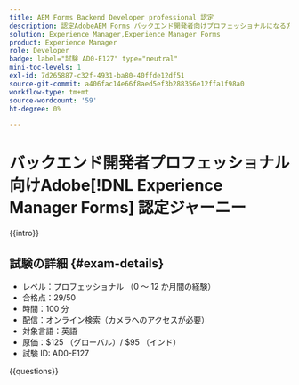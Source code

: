 ```yaml
---
title: AEM Forms Backend Developer professional 認定
description: 認定AdobeAEM Forms バックエンド開発者向けプロフェッショナルになる方法について説明します。
solution: Experience Manager,Experience Manager Forms
product: Experience Manager
role: Developer
badge: label="試験 AD0-E127" type="neutral"
mini-toc-levels: 1
exl-id: 7d265887-c32f-4931-ba80-40ffde12df51
source-git-commit: a406fac14e66f8aed5ef3b288356e12ffa1f98a0
workflow-type: tm+mt
source-wordcount: '59'
ht-degree: 0%

---
```


# バックエンド開発者プロフェッショナル向けAdobe[!DNL Experience Manager Forms] 認定ジャーニー

{{intro}}

## 試験の詳細 {#exam-details}

* レベル：プロフェッショナル （0 ～ 12 か月間の経験）
* 合格点：29/50
* 時間：100 分
* 配信：オンライン検索（カメラへのアクセスが必要）
* 対象言語：英語
* 原価：$125 （グローバル）/ $95 （インド）
* 試験 ID: AD0-E127

{{questions}}
